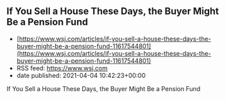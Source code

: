 ## If You Sell a House These Days, the Buyer Might Be a Pension Fund
 - [https://www.wsj.com/articles/if-you-sell-a-house-these-days-the-buyer-might-be-a-pension-fund-11617544801](https://www.wsj.com/articles/if-you-sell-a-house-these-days-the-buyer-might-be-a-pension-fund-11617544801)
 - RSS feed: https://www.wsj.com
 - date published: 2021-04-04 10:42:23+00:00

If You Sell a House These Days, the Buyer Might Be a Pension Fund


